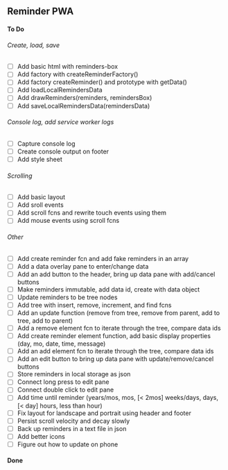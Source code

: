 ## Reminder PWA
#### To Do
###### Create, load, save
- [ ] Add basic html with reminders-box
- [ ] Add factory with createReminderFactory()
- [ ] Add factory createReminder() and prototype with getData()
- [ ] Add loadLocalRemindersData
- [ ] Add drawReminders(reminders, remindersBox)
- [ ] Add saveLocalRemindersData(remindersData)
###### Console log, add service worker logs
- [ ] Capture console log
- [ ] Create console output on footer
- [ ] Add style sheet
###### Scrolling
- [ ] Add basic layout
- [ ] Add sroll events
- [ ] Add scroll fcns and rewrite touch events using them
- [ ] Add mouse events using scroll fcns
###### Other
- [ ] Add create reminder fcn and add fake reminders in an array
- [ ] Add a data overlay pane to enter/change data
- [ ] Add an add button to the header, bring up data pane with add/cancel buttons
- [ ] Make reminders immutable, add data id, create with data object
- [ ] Update reminders to be tree nodes
- [ ] Add tree with insert, remove, increment, and find fcns
- [ ] Add an update function (remove from tree, remove from parent, add to tree, add to parent)
- [ ] Add a remove element fcn to iterate through the tree, compare data ids
- [ ] Add create reminder element function, add basic display properties (day, mo, date, time, message)
- [ ] Add an add element fcn to iterate through the tree, compare data ids
- [ ] Add an edit button to bring up data pane with update/remove/cancel buttons
- [ ] Store reminders in local storage as json
- [ ] Connect long press to edit pane
- [ ] Connect double click to edit pane
- [ ] Add time until reminder (years/mos, mos, [< 2mos] weeks/days, days, [< day]  hours, less than hour)
- [ ] Fix layout for landscape and portrait using header and footer
- [ ] Persist scroll velocity and decay slowly
- [ ] Back up reminders in a text file in json
- [ ] Add better icons
- [ ] Figure out how to update on phone
#### Done

